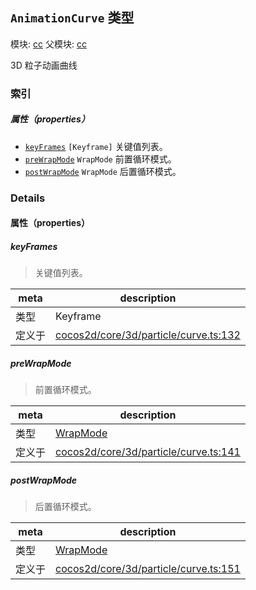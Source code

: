 ## `AnimationCurve` 类型



模块: [cc](../modules/cc.md)
父模块: [cc](../modules/cc.md)


3D 粒子动画曲线



### 索引

##### 属性（properties）

  - [`keyFrames`](#keyframes) `[Keyframe]` 关键值列表。
  - [`preWrapMode`](#prewrapmode) `WrapMode` 前置循环模式。
  - [`postWrapMode`](#postwrapmode) `WrapMode` 后置循环模式。





### Details


#### 属性（properties）


##### keyFrames

> 关键值列表。

| meta | description |
|------|-------------|
| 类型 | Keyframe |
| 定义于 | [cocos2d/core/3d/particle/curve.ts:132](https://github.com/cocos-creator/engine/blob/22ca6465effd8063cb95e509843b8bef3d880759/cocos2d/core/3d/particle/curve.ts#L132) |



##### preWrapMode

> 前置循环模式。

| meta | description |
|------|-------------|
| 类型 | <a href="../enums/WrapMode.html" class="crosslink">WrapMode</a> |
| 定义于 | [cocos2d/core/3d/particle/curve.ts:141](https://github.com/cocos-creator/engine/blob/22ca6465effd8063cb95e509843b8bef3d880759/cocos2d/core/3d/particle/curve.ts#L141) |



##### postWrapMode

> 后置循环模式。

| meta | description |
|------|-------------|
| 类型 | <a href="../enums/WrapMode.html" class="crosslink">WrapMode</a> |
| 定义于 | [cocos2d/core/3d/particle/curve.ts:151](https://github.com/cocos-creator/engine/blob/22ca6465effd8063cb95e509843b8bef3d880759/cocos2d/core/3d/particle/curve.ts#L151) |






